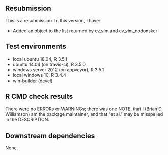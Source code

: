 ## Resubmission
This is a resubmission. In this version, I have:

* Added an object to the list returned by cv_vim and cv_vim_nodonsker

## Test environments
* local ubuntu 18.04, R 3.5.1
* ubuntu 14.04 (on travis-ci), R 3.5.0
* windows server 2012 (on appveyor), R 3.5.1
* local windows 10, R 3.4.4
* win-builder (devel)

## R CMD check results
There were no ERRORs or WARNINGs; there was one NOTE, that I (Brian D. Williamson) am the package maintainer, and that "et al." may be misspelled in the DESCRIPTION.

## Downstream dependencies
None.